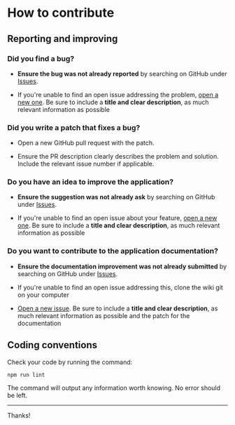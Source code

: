 # How to contribute

## Reporting and improving

### Did you find a bug?

* **Ensure the bug was not already reported** by searching on GitHub under [Issues](https://github.com/MacFJA/svelte-redux-devtools/issues).

* If you're unable to find an open issue addressing the problem, [open a new one](https://github.com/MacFJA/svelte-redux-devtools/issues/new). Be sure to include a **title and clear description**, as much relevant information as possible

### Did you write a patch that fixes a bug?

* Open a new GitHub pull request with the patch.

* Ensure the PR description clearly describes the problem and solution. Include the relevant issue number if applicable.

### Do you have an idea to improve the application?

* **Ensure the suggestion was not already ask** by searching on GitHub under [Issues](https://github.com/MacFJA/svelte-redux-devtools/issues).

* If you're unable to find an open issue about your feature, [open a new one](https://github.com/MacFJA/svelte-redux-devtools/issues/new). Be sure to include a **title and clear description**, as much relevant information as possible

### Do you want to contribute to the application documentation?

* **Ensure the documentation improvement was not already submitted** by searching on GitHub under [Issues](https://github.com/MacFJA/svelte-redux-devtools/issues).

* If you're unable to find an open issue addressing this, clone the wiki git on your computer

* [Open a new issue](https://github.com/MacFJA/svelte-redux-devtools/issues/new). Be sure to include a **title and clear description**, as much relevant information as possible and the patch for the documentation

## Coding conventions

Check your code by running the command:
```sh
npm run lint
```
The command will output any information worth knowing. No error should be left.

----

Thanks!
